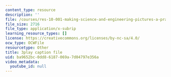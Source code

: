```yaml
---
content_type: resource
description: ''
file: /courses/res-10-001-making-science-and-engineering-pictures-a-practical-guide-to-presenting-your-work-spring-2016/ba9652bc0dd86187069a7d04797e356a_rU1VmnyYG0.srt
file_size: 2716
file_type: application/x-subrip
learning_resource_types: []
license: https://creativecommons.org/licenses/by-nc-sa/4.0/
ocw_type: OCWFile
resourcetype: Other
title: 3play caption file
uid: ba9652bc-0dd8-6187-069a-7d04797e356a
video_metadata:
  youtube_id: null
---
```


